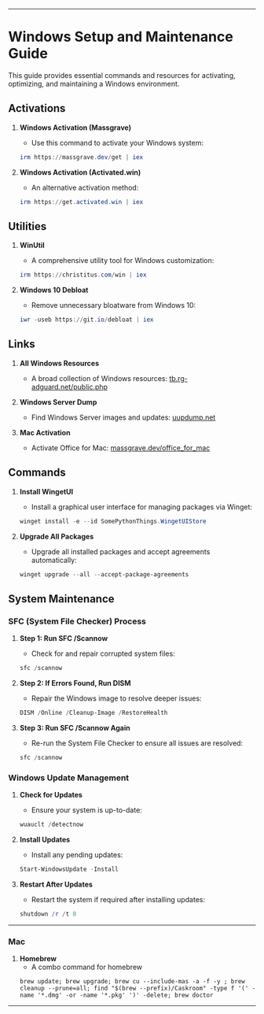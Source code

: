 
---

# Windows Setup and Maintenance Guide

This guide provides essential commands and resources for activating, optimizing, and maintaining a Windows environment.

## Activations

1. **Windows Activation (Massgrave)**
   - Use this command to activate your Windows system:
   ```powershell
   irm https://massgrave.dev/get | iex
   ```

2. **Windows Activation (Activated.win)**
   - An alternative activation method:
   ```powershell
   irm https://get.activated.win | iex
   ```

## Utilities

1. **WinUtil**
   - A comprehensive utility tool for Windows customization:
   ```powershell
   irm https://christitus.com/win | iex
   ```

2. **Windows 10 Debloat**
   - Remove unnecessary bloatware from Windows 10:
   ```powershell
   iwr -useb https://git.io/debloat | iex
   ```

## Links

1. **All Windows Resources**
   - A broad collection of Windows resources:
     [tb.rg-adguard.net/public.php](https://tb.rg-adguard.net/public.php)

2. **Windows Server Dump**
   - Find Windows Server images and updates:
     [uupdump.net](https://uupdump.net)

3. **Mac Activation**
   - Activate Office for Mac:
     [massgrave.dev/office_for_mac](https://massgrave.dev/office_for_mac)

## Commands

1. **Install WingetUI**
   - Install a graphical user interface for managing packages via Winget:
   ```powershell
   winget install -e --id SomePythonThings.WingetUIStore
   ```

2. **Upgrade All Packages**
   - Upgrade all installed packages and accept agreements automatically:
   ```powershell
   winget upgrade --all --accept-package-agreements
   ```

## System Maintenance

### SFC (System File Checker) Process

1. **Step 1: Run SFC /Scannow**
   - Check for and repair corrupted system files:
   ```powershell
   sfc /scannow
   ```

2. **Step 2: If Errors Found, Run DISM**
   - Repair the Windows image to resolve deeper issues:
   ```powershell
   DISM /Online /Cleanup-Image /RestoreHealth
   ```

3. **Step 3: Run SFC /Scannow Again**
   - Re-run the System File Checker to ensure all issues are resolved:
   ```powershell
   sfc /scannow
   ```

### Windows Update Management

1. **Check for Updates**
   - Ensure your system is up-to-date:
   ```powershell
   wuauclt /detectnow
   ```

2. **Install Updates**
   - Install any pending updates:
   ```powershell
   Start-WindowsUpdate -Install
   ```

3. **Restart After Updates**
   - Restart the system if required after installing updates:
   ```powershell
   shutdown /r /t 0
   ```

---
### Mac

1. **Homebrew**
   - A combo command for homebrew
   ```
   brew update; brew upgrade; brew cu --include-mas -a -f -y ; brew cleanup --prune=all; find "$(brew --prefix)/Caskroom" -type f '(' -name '*.dmg' -or -name '*.pkg' ')' -delete; brew doctor
   ```

---

